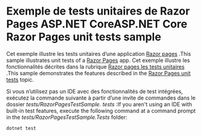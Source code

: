 # <a name="aspnet-core-razor-pages-unit-tests-sample"></a><span data-ttu-id="a3508-101">Exemple de tests unitaires de Razor Pages ASP.NET Core</span><span class="sxs-lookup"><span data-stu-id="a3508-101">ASP.NET Core Razor Pages unit tests sample</span></span>

<span data-ttu-id="a3508-102">Cet exemple illustre les tests unitaires d’une application [Razor pages](https://docs.microsoft.com/aspnet/core/mvc/razor-pages) .</span><span class="sxs-lookup"><span data-stu-id="a3508-102">This sample illustrates unit tests of a [Razor Pages](https://docs.microsoft.com/aspnet/core/mvc/razor-pages) app.</span></span> <span data-ttu-id="a3508-103">Cet exemple illustre les fonctionnalités décrites dans la rubrique [Razor pages les tests unitaires](https://docs.microsoft.com/aspnet/core/test/razor-pages-tests) .</span><span class="sxs-lookup"><span data-stu-id="a3508-103">This sample demonstrates the features described in the [Razor Pages unit tests](https://docs.microsoft.com/aspnet/core/test/razor-pages-tests) topic.</span></span>

<span data-ttu-id="a3508-104">Si vous n’utilisez pas un IDE avec des fonctionnalités de test intégrées, exécutez la commande suivante à partir d’une invite de commandes dans le dossier *tests/RazorPagesTestSample. tests* :</span><span class="sxs-lookup"><span data-stu-id="a3508-104">If you aren't using an IDE with built-in test features, execute the following command at a command prompt in the *tests/RazorPagesTestSample.Tests* folder:</span></span>

```console
dotnet test
```
